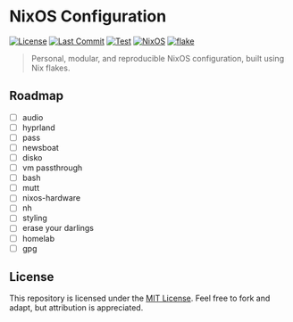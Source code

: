 # NixOS Configuration

[![License](https://img.shields.io/github/license/xavwe/dotfiles-nixos?style=for-the-badge)](https://github.com/xavwe/dotfiles-nixos/blob/main/LICENSE)
[![Last Commit](https://img.shields.io/github/last-commit/xavwe/dotfiles-nixos?style=for-the-badge)](https://github.com/xavwe/dotfiles-nixos/commits/main)
[![Test](https://img.shields.io/github/actions/workflow/status/xavwe/dotfiles-nixos/test.yml?branch=main&label=Test&style=for-the-badge)](https://github.com/xavwe/dotfiles-nixos/actions/workflows/test.yml)
[![NixOS](https://img.shields.io/badge/Built%20For-NixOS-5277C3?style=for-the-badge&logo=nixos&logoColor=white)](https://nixos.org)
[![flake](https://img.shields.io/badge/flake-enabled-blue?style=for-the-badge&logo=nixos)](https://nixos.wiki/wiki/Flakes)


> Personal, modular, and reproducible NixOS configuration, built using Nix flakes.

## Roadmap
- [ ] audio
- [ ] hyprland
- [ ] pass
- [ ] newsboat
- [ ] disko
- [ ] vm passthrough
- [ ] bash
- [ ] mutt
- [ ] nixos-hardware
- [ ] nh
- [ ] styling
- [ ] erase your darlings
- [ ] homelab
- [ ] gpg

<!--
## Features

- 🧩 Modular configuration with Flakes
- 💻 Declarative desktop environments



## Getting Started

### Prerequisites

* NixOS >= 25.05 recommended

### Setup Instructions

TODO

## Development

TODO

## 🛠Customisation

- Add or modify modules under `src/modules/`

TODO

## Inspiration

TODO
-->

## License

This repository is licensed under the [MIT License](LICENSE). Feel free to fork and adapt, but attribution is appreciated.